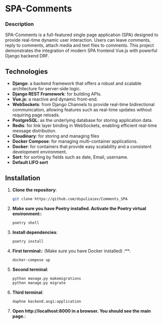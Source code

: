 # SPA-Comments

### Description
SPA-Comments is a full-featured single page application (SPA) designed to provide real-time dynamic user interaction. Users can leave comments, reply to comments, attach media and text files to comments. This project demonstrates the integration of modern SPA frontend Vue.js with powerful Django backend DRF.
## Technologies

- **Django**: a backend framework that offers a robust and scalable architecture for server-side logic.
- **Django REST Framework**: for building APIs.
- **Vue.js**: a reactive and dynamic front-end.
- **WebSockets**: from Django Channels to provide real-time bidirectional communication, allowing features such as real-time updates without requiring page reloads.
- **PostgreSQL**: as the underlying database for storing application data.
- **Redis**: for link layer binding in WebSockets, enabling efficient real-time message distribution.
- **Cloudinary**: for storing and managing files
- **Docker Compose**: for managing multi-container applications.
- **Docker**: for containers that provide easy scalability and a consistent development environment.
- **Sort**: for sorting by fields such as date, Email, username.
- **Default LIFO sort** 

## Installation
1. **Clone the repository**:
    ```bash
    git clone https://github.com/dspuliaiev/Comments_SPA    
    ```
2. **Make sure you have Poetry installed. Activate the Poetry virtual environment:**:
    ```bash
    poetry shell    
    ```
3. **Install dependencies**:
    ```bash
    poetry install    
    ```
    
4. **First terminal:**: (Make sure you have Docker installed) :**:
    ```bash
    docker-compose up     
   ```
   
5. **Second terminal**:
    ```bash
    python manage.py makemigrations
    python manage.py migrate
   ```

6. **Third terminal**:
    ```bash  
   daphne backend.asgi:application   
   ```

7. **Open http://localhost:8000 in a browser. You should see the main page.**:


